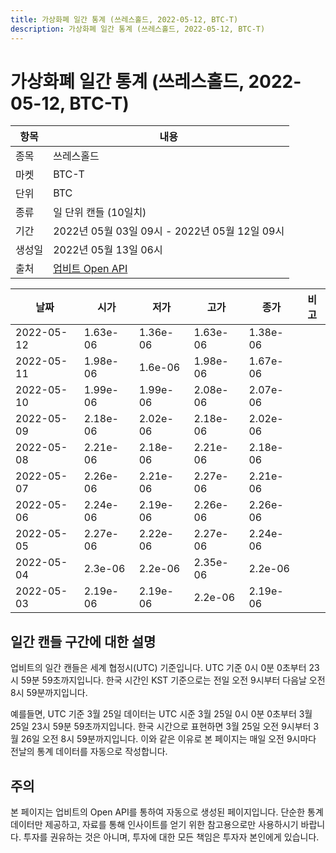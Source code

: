 ```yaml
---
title: 가상화폐 일간 통계 (쓰레스홀드, 2022-05-12, BTC-T)
description: 가상화폐 일간 통계 (쓰레스홀드, 2022-05-12, BTC-T)
---
```



가상화폐 일간 통계 (쓰레스홀드, 2022-05-12, BTC-T)
===

|항목|내용|
|--|--|
|종목|쓰레스홀드|
|마켓|BTC-T|
|단위|BTC|
|종류|일 단위 캔들 (10일치)|
|기간|2022년 05월 03일 09시 - 2022년 05월 12일 09시|
|생성일|2022년 05월 13일 06시|
|출처|[업비트 Open API](https://docs.upbit.com)|


|날짜|시가|저가|고가|종가|비고|
|--|--|--|--|--|--|
|2022-05-12|1.63e-06|1.36e-06|1.63e-06|1.38e-06|    |
|2022-05-11|1.98e-06|1.6e-06|1.98e-06|1.67e-06|    |
|2022-05-10|1.99e-06|1.99e-06|2.08e-06|2.07e-06|    |
|2022-05-09|2.18e-06|2.02e-06|2.18e-06|2.02e-06|    |
|2022-05-08|2.21e-06|2.18e-06|2.21e-06|2.18e-06|    |
|2022-05-07|2.26e-06|2.21e-06|2.27e-06|2.21e-06|    |
|2022-05-06|2.24e-06|2.19e-06|2.26e-06|2.26e-06|    |
|2022-05-05|2.27e-06|2.22e-06|2.27e-06|2.24e-06|    |
|2022-05-04|2.3e-06|2.2e-06|2.35e-06|2.2e-06|    |
|2022-05-03|2.19e-06|2.19e-06|2.2e-06|2.19e-06|    |


일간 캔들 구간에 대한 설명
---


업비트의 일간 캔들은 세계 협정시(UTC) 기준입니다. 
UTC 기준 0시 0분 0초부터 23시 59분 59초까지입니다. 
한국 시간인 KST 기준으로는 전일 오전 9시부터 다음날 오전 8시 59분까지입니다. 


예를들면, UTC 기준 3월 25일 데이터는 UTC 시준 3월 25일 0시 0분 0초부터 3월 25일 23시 59분 59초까지입니다. 
한국 시간으로 표현하면 3월 25일 오전 9시부터 3월 26일 오전 8시 59분까지입니다. 
이와 같은 이유로 본 페이지는 매일 오전 9시마다 전날의 통계 데이터를 자동으로 작성합니다. 


주의
---


본 페이지는 업비트의 Open API를 통하여 자동으로 생성된 페이지입니다. 
단순한 통계 데이터만 제공하고, 자료를 통해 인사이트를 얻기 위한 참고용으로만 사용하시기 바랍니다. 
투자를 권유하는 것은 아니며, 투자에 대한 모든 책임은 투자자 본인에게 있습니다. 
